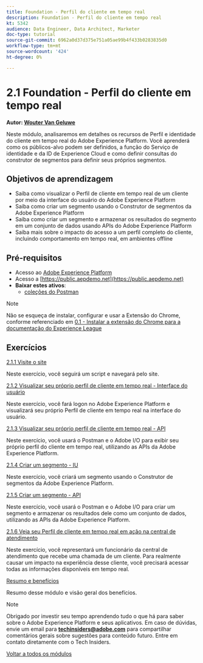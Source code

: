 ```yaml
---
title: Foundation - Perfil do cliente em tempo real
description: Foundation - Perfil do cliente em tempo real
kt: 5342
audience: Data Engineer, Data Architect, Marketer
doc-type: tutorial
source-git-commit: 6962a0d37d375e751a05ae99b4f433b0283835d0
workflow-type: tm+mt
source-wordcount: '424'
ht-degree: 0%

---
```


# 2.1 Foundation - Perfil do cliente em tempo real

**Autor: [Wouter Van Geluwe](https://www.linkedin.com/in/woutervangeluwe/)**

Neste módulo, analisaremos em detalhes os recursos de Perfil e identidade do cliente em tempo real do Adobe Experience Platform. Você aprenderá como os públicos-alvo podem ser definidos, a função do Serviço de identidade e da ID de Experience Cloud e como definir consultas do construtor de segmentos para definir seus próprios segmentos.

## Objetivos de aprendizagem

- Saiba como visualizar o Perfil de cliente em tempo real de um cliente por meio da interface do usuário do Adobe Experience Platform
- Saiba como criar um segmento usando o Construtor de segmentos da Adobe Experience Platform
- Saiba como criar um segmento e armazenar os resultados do segmento em um conjunto de dados usando APIs do Adobe Experience Platform
- Saiba mais sobre o impacto do acesso a um perfil completo do cliente, incluindo comportamento em tempo real, em ambientes offline

## Pré-requisitos

- Acesso ao [Adobe Experience Platform](https://experience.adobe.com/platform)
- Acesso a [https://public.aepdemo.net](https://public.aepdemo.net)
- **Baixar estes ativos**:
   - [coleções do Postman](./../../../assets/postman/postman_profile.zip)

>[!NOTE]
>
>Não se esqueça de instalar, configurar e usar a Extensão do Chrome, conforme referenciado em [0.1 - Instalar a extensão do Chrome para a documentação do Experience League](../../gettingstarted/gettingstarted/ex1.md)

## Exercícios

[2.1.1 Visite o site](./ex1.md)

Neste exercício, você seguirá um script e navegará pelo site.

[2.1.2 Visualizar seu próprio perfil de cliente em tempo real - Interface do usuário](./ex2.md)

Neste exercício, você fará logon no Adobe Experience Platform e visualizará seu próprio Perfil de cliente em tempo real na interface do usuário.

[2.1.3 Visualizar seu próprio perfil de cliente em tempo real - API](./ex3.md)

Neste exercício, você usará o Postman e o Adobe I/O para exibir seu próprio perfil do cliente em tempo real, utilizando as APIs da Adobe Experience Platform.

[2.1.4 Criar um segmento - IU](./ex4.md)

Neste exercício, você criará um segmento usando o Construtor de segmentos da Adobe Experience Platform.

[2.1.5 Criar um segmento - API](./ex5.md)

Neste exercício, você usará o Postman e o Adobe I/O para criar um segmento e armazenar os resultados dele como um conjunto de dados, utilizando as APIs da Adobe Experience Platform.

[2.1.6 Veja seu Perfil de cliente em tempo real em ação na central de atendimento](./ex6.md)

Neste exercício, você representará um funcionário da central de atendimento que recebe uma chamada de um cliente. Para realmente causar um impacto na experiência desse cliente, você precisará acessar todas as informações disponíveis em tempo real.

[Resumo e benefícios](./summary.md)

Resumo desse módulo e visão geral dos benefícios.

>[!NOTE]
>
>Obrigado por investir seu tempo aprendendo tudo o que há para saber sobre o Adobe Experience Platform e seus aplicativos. Em caso de dúvidas, envie um email para **techinsiders@adobe.com** para compartilhar comentários gerais sobre sugestões para conteúdo futuro. Entre em contato diretamente com o Tech Insiders.

[Voltar a todos os módulos](../../../overview.md)
